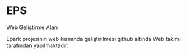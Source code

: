 # EPS
Web Geliştirme Alanı

Epark projesinin web kısmında geliştirilmesi github altında Web takımı tarafından yapılmaktadır.
